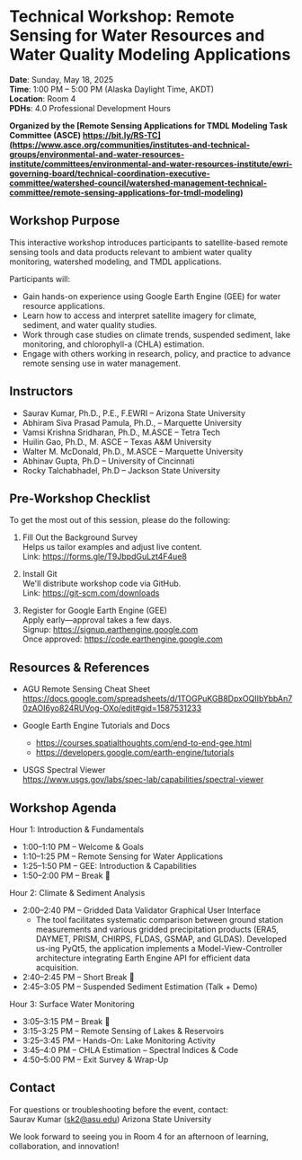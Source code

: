 # Technical Workshop: Remote Sensing for Water Resources and Water Quality Modeling Applications

**Date**: Sunday, May 18, 2025  
**Time**: 1:00 PM – 5:00 PM (Alaska Daylight Time, AKDT)  
**Location**: Room 4  
**PDHs**: 4.0 Professional Development Hours  

**Organized by the [Remote Sensing Applications for TMDL Modeling Task Committee (ASCE) https://bit.ly/RS-TC](https://www.asce.org/communities/institutes-and-technical-groups/environmental-and-water-resources-institute/committees/environmental-and-water-resources-institute/ewri-governing-board/technical-coordination-executive-committee/watershed-council/watershed-management-technical-committee/remote-sensing-applications-for-tmdl-modeling)**

## Workshop Purpose

This interactive workshop introduces participants to satellite-based remote sensing tools and data products relevant to ambient water quality monitoring, watershed modeling, and TMDL applications.

Participants will:
- Gain hands-on experience using Google Earth Engine (GEE) for water resource applications.
- Learn how to access and interpret satellite imagery for climate, sediment, and water quality studies.
- Work through case studies on climate trends, suspended sediment, lake monitoring, and chlorophyll-a (CHLA) estimation.
- Engage with others working in research, policy, and practice to advance remote sensing use in water management.

## Instructors

- Saurav Kumar, Ph.D., P.E., F.EWRI – Arizona State University
- Abhiram Siva Prasad Pamula, Ph.D.,  – Marquette University  
- Vamsi Krishna Sridharan, Ph.D., M.ASCE – Tetra Tech  
- Huilin Gao, Ph.D., M. ASCE – Texas A&M University  
- Walter M. McDonald, Ph.D., M.ASCE – Marquette University  
- Abhinav Gupta, Ph.D – University of Cincinnati
- Rocky Talchabhadel, Ph.D – Jackson State University  

## Pre-Workshop Checklist

To get the most out of this session, please do the following:

1. Fill Out the Background Survey  
   Helps us tailor examples and adjust live content.  
   Link: https://forms.gle/T9JbpdGuLzt4F4ue8

2. Install Git  
   We'll distribute workshop code via GitHub.  
   Link: https://git-scm.com/downloads

3. Register for Google Earth Engine (GEE)  
   Apply early—approval takes a few days.  
   Signup: https://signup.earthengine.google.com  
   Once approved: https://code.earthengine.google.com

## Resources & References

- AGU Remote Sensing Cheat Sheet  
  https://docs.google.com/spreadsheets/d/1TOGPuKGB8DpxOQIIbYbbAn70zAOI6yo824RUVog-OXo/edit#gid=1587531233

- Google Earth Engine Tutorials and Docs  
  - https://courses.spatialthoughts.com/end-to-end-gee.html  
  - https://developers.google.com/earth-engine/tutorials

- USGS Spectral Viewer  
  https://www.usgs.gov/labs/spec-lab/capabilities/spectral-viewer

## Workshop Agenda

Hour 1: Introduction & Fundamentals  
- 1:00–1:10 PM – Welcome & Goals  
- 1:10–1:25 PM – Remote Sensing for Water Applications  
- 1:25–1:50 PM – GEE: Introduction & Capabilities  
- 1:50–2:00 PM – Break 🍱

Hour 2: Climate & Sediment Analysis  
- 2:00–2:40 PM – Gridded Data Validator Graphical User Interface
  - The tool facilitates systematic comparison between ground station measurements and various gridded precipitation products (ERA5, DAYMET, PRISM, CHIRPS, FLDAS, GSMAP, and GLDAS). Developed us-ing PyQt5, the application implements a Model-View-Controller architecture integrating Earth Engine API for efficient data acquisition.
- 2:40–2:45 PM – Short Break 🍩
- 2:45–3:05 PM – Suspended Sediment Estimation (Talk + Demo)

Hour 3: Surface Water Monitoring  
- 3:05–3:15 PM – Break 🍕 
- 3:15–3:25 PM – Remote Sensing of Lakes & Reservoirs  
- 3:25–3:45 PM – Hands-On: Lake Monitoring Activity  
- 3:45–4:0 PM – CHLA Estimation – Spectral Indices & Code  
- 4:50–5:00 PM – Exit Survey & Wrap-Up



## Contact

For questions or troubleshooting before the event, contact:  
Saurav Kumar  (sk2@asu.edu)
Arizona State University

We look forward to seeing you in Room 4 for an afternoon of learning, collaboration, and innovation!
